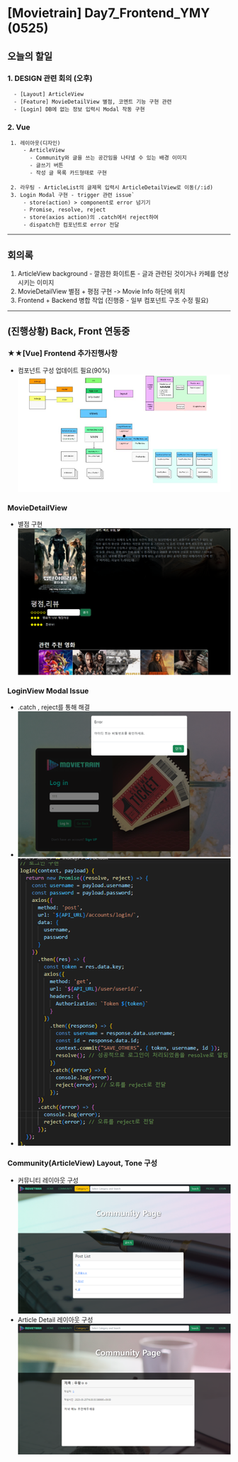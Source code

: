 # [Movietrain] Day7_Frontend_YMY (0525)

## 오늘의 할일 

  ### 1. DESIGN 관련 회의 (오후)
      - [Layout] ArticleView
      - [Feature] MovieDetailView 별점, 코멘트 기능 구현 관련 
      - [Login] DB에 없는 정보 입력시 Modal 작동 구현 
  

  ### 2. Vue 
     1. 레이아웃(디자인) 
         - ArticleView
           - Community와 글을 쓰는 공간임을 나타낼 수 있는 배경 이미지 
           - 글쓰기 버튼 
           - 작성 글 목록 카드형태로 구현
  
     2. 라우팅 - ArticleList의 글제목 입력시 ArticleDetailView로 이동(/:id)  
     3. Login Modal 구현 - trigger 관련 issue`
         - store(action) > component로 error 넘기기
         - Promise, resolve, reject
         - store(axios action)의 .catch에서 reject하여 
         - dispatch한 컴포넌트로 error 전달




  
-------------------
## 회의록
  1. ArticleView background
    - 깔끔한 화이트톤
    - 글과 관련된 것이거나 카페를 연상시키는 이미지 
  2. MovieDetailView 별점 + 평점 구현 -> Movie Info 하단에 위치  
  3. Frontend + Backend 병합 작업 (진행중 - 일부 컴포넌트 구조 수정 필요)




------
  ## (진행상황) Back, Front 연동중 


### ★★[Vue] Frontend 추가진행사항 
- 컴포넌트 구성 업데이트 필요(90%)
    ![component](img/Comp.JPG)
### MovieDetailView
  - 별점 구현 
    ![paa](img/star.png)

### LoginView Modal Issue
  - .catch , reject를 통해 해결
  - ![paa](img/modal.png)
  - ![paa](img/code.png)
  
### Community(ArticleView) Layout, Tone 구성 
  - 커뮤니티 레이아웃 구성 
   ![ps](img/art1.png)
  - Article Detail 레이아웃 구성
   ![ps](img/artd.png)

    
  